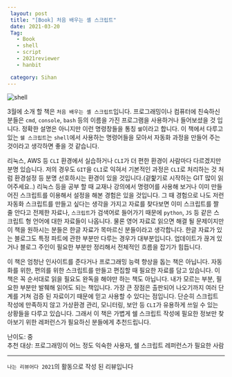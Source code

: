 ```yaml
---
 layout: post
 title: "[Book] 처음 배우는 셸 스크립트"
 date: 2021-03-20
 Tag:
   - Book
   - shell
   - script
   - 2021reviewer
   - hanbit

 category: Sihan
---
```


![shell](https://v-ais.github.io/public/book/hanbit/shell.jpg)

3월에 소개 할 책은 `처음 배우는 셸 스크립트`입니다. 프로그래밍이나 컴퓨터에 친숙하신 분들은 `cmd`, `console`, `bash` 등의 이름을 가진 프로그램을 사용하거나 들어보셨을 것 입니다. 정확한 설명은 아니지만 이런 명령창들을 통칭 `쉘`이라고 합니다. 이 책에서 다루고 있는 `쉘 스크립트`는 `shell`에서 사용하는 명령어들을 모아서 자동화 과정을 만들어 주는 것이라고 생각하면 좋을 것 같습니다.

리눅스, AWS 등 `CLI` 환경에서 실습하거나 `CLI`가 더 편한 환경이 사람마다 다르겠지만 분명 있습니다. 저의 경우도 `GIT`을 `CLI`로 익혀서 기본적인 과정은 `CLI`로 처리하는 것 처럼 환경설정 등 분명 선호하시는 환경이 있을 것입니다.(겉핥기로 시작하는 GIT 많이 읽어주세요..) 리눅스 등을 공부 할 때 교재나 강의에서 명령어를 사용해 보거나 이미 만들어진 스크립트를 이용해서 설정을 해본 경험은 있을 것입니다. 그 때 경험으로 나도 저런 자동화 스크립트를 만들고 싶다는 생각을 가지고 자료를 찾다보면 이미 스크립트를 짤 줄 안다고 전제한 자료나, `스크립트`가 검색어로 들어가기 때문에 `python`, `JS` 등 같은 스크립트 형 언어에 대한 자료들이 나옵니다. 물론 영어 자료로 읽으면 해결 될 문제이지만 이 책을 원하시는 분들은 한글 자료가 목마르신 분들이라고 생각합니다. 한글 자료가 있는 블로그도 특정 파트에 관한 부분만 다루는 경우가 대부분입니다. 업데이트가 끊겨 있거나 블로그 주인이 필요한 부분만 정리해서 전체적인 흐름을 잡기가 힘듭니다.

이 책은 엄청난 인사이트를 준다거나 프로그래밍 능력 향상을 돕는 책은 아닙니다. 자동화를 위한, 편의를 위한 스크립트를 만들고 편집할 때 필요한 자료를 담고 있습니다. 이 책은 꼭 순서대로 읽을 필요도 완독을 해야만 하는 책도 아닙니다. 내가 모르는 부분, 필요한 부분만 발췌해 읽어도 되는 책입니다. 가장 큰 장점은 출판되어 나오기까지 여러 단계를 거쳐 검증 된 자료이기 때문에 믿고 사용할 수 있다는 점입니다. 단순히 스크립트 작성에 만족하지 않고 가상환경 관리, 모니터링, 보안 등 `CLI`가 유용하게 쓰일 수 있는 상황들을 다루고 있습니다. 그래서 이 책은 가볍게 쉘 스크립트 작성에 필요한 정보만 찾아보기 위한 레퍼런스가 필요하신 분들에게 추천드립니다.

난이도: 중  
추천 대상: 프로그래밍이 어느 정도 익숙한 사용자, 쉘 스크립트 레퍼런스가 필요한 사람

---

`나는 리뷰어다 2021`의 활동으로 작성 된 리뷰입니다

